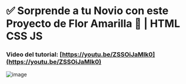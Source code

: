 # ✅ Sorprende  a tu Novio con este Proyecto de  Flor Amarilla 🌻 | HTML CSS JS
### Video del tutorial: [https://youtu.be/ZSSOiJaMIk0](https://youtu.be/ZSSOiJaMIk0)

![image](https://github.com/user-attachments/assets/899d1b33-bc87-45f8-8cb9-e11cf992a9d6)
